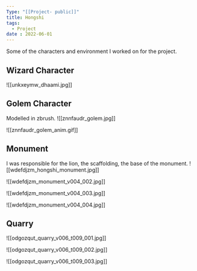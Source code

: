 ```yaml
---
Type: "[[Project- public]]"
title: Hongshi
tags:
  - Project
date : 2022-06-01
---
```

Some of the characters and environment I worked on for the project.
## Wizard Character
![[unkxeymw_dhaami.jpg]]

## Golem Character
Modelled in zbrush.
![[znnfaudr_golem.jpg]]

![[znnfaudr_golem_anim.gif]]

## Monument
I was responsible for the lion, the scaffolding, the base of the monument.
![[wdefdjzm_hongshi_monument.jpg]]

![[wdefdjzm_monument_v004_002.jpg]]

![[wdefdjzm_monument_v004_003.jpg]]

![[wdefdjzm_monument_v004_004.jpg]]


## Quarry
![[odgozqut_quarry_v006_t009_001.jpg]]

![[odgozqut_quarry_v006_t009_002.jpg]]

![[odgozqut_quarry_v006_t009_003.jpg]]
